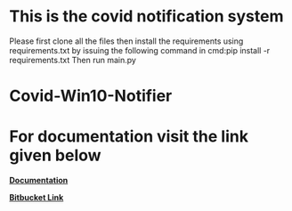 # This is the covid notification system
Please first clone all the files then install the requirements using requirements.txt by issuing the following command in cmd:pip install -r requirements.txt
Then run main.py
# Covid-Win10-Notifier
# For documentation visit the link given below
**[Documentation](https://covid-win10-notifier.netlify.app)**

**[Bitbucket Link](https://DebadityaMalakar@bitbucket.org/DebadityaMalakar/covid-win10-notifier.git)**
